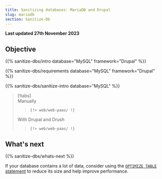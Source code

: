 ```yaml
---
title: Sanitizing databases: MariaDB and Drupal
slug: mariadb
section: Sanitize-Db
---
```


**Last updated 27th November 2023**



## Objective  

{{% sanitize-dbs/intro database="MySQL" framework="Drupal" %}}

{{% sanitize-dbs/requirements database="MySQL" framework="Drupal" %}}

{{% sanitize-dbs/sanitize-intro database="MySQL" %}}

> [!tabs]      
> Manually     
>> ```      
>> {!> web/web-paas/ !}  
>> ```     
> With Drupal and Drush     
>> ```      
>> {!> web/web-paas/ !}  
>> ```     

## What's next

{{% sanitize-dbs/whats-next %}}

If your database contains a lot of data, consider using the [`OPTIMIZE TABLE` statement](https://mariadb.com/kb/en/optimize-table/)
to reduce its size and help improve performance.

